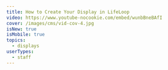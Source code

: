 ```yaml
---
title: How to Create Your Display in LifeLoop
video: https://www.youtube-nocookie.com/embed/wunbBneBAfI
cover: /images/cms/vid-cov-4.jpg
isNew: true
isMobile: true
topics:
  - displays
userTypes:
  - staff
---
```

